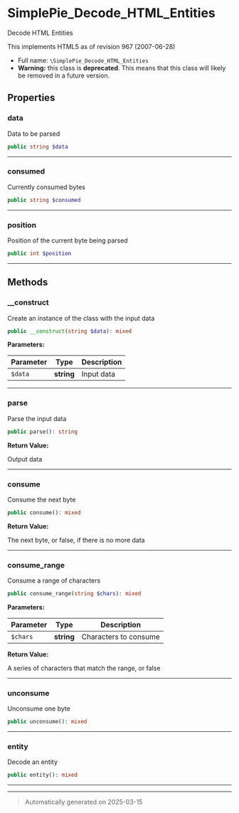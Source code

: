 
# SimplePie_Decode_HTML_Entities

Decode HTML Entities

This implements HTML5 as of revision 967 (2007-06-28)

* Full name: `\SimplePie_Decode_HTML_Entities`
* **Warning:** this class is **deprecated**. This means that this class will likely be removed in a future version.



## Properties


### data

Data to be parsed

```php
public string $data
```






***

### consumed

Currently consumed bytes

```php
public string $consumed
```






***

### position

Position of the current byte being parsed

```php
public int $position
```






***

## Methods


### __construct

Create an instance of the class with the input data

```php
public __construct(string $data): mixed
```








**Parameters:**

| Parameter | Type | Description |
|-----------|------|-------------|
| `$data` | **string** | Input data |





***

### parse

Parse the input data

```php
public parse(): string
```









**Return Value:**

Output data




***

### consume

Consume the next byte

```php
public consume(): mixed
```









**Return Value:**

The next byte, or false, if there is no more data




***

### consume_range

Consume a range of characters

```php
public consume_range(string $chars): mixed
```








**Parameters:**

| Parameter | Type | Description |
|-----------|------|-------------|
| `$chars` | **string** | Characters to consume |


**Return Value:**

A series of characters that match the range, or false




***

### unconsume

Unconsume one byte

```php
public unconsume(): mixed
```












***

### entity

Decode an entity

```php
public entity(): mixed
```












***


***
> Automatically generated on 2025-03-15

